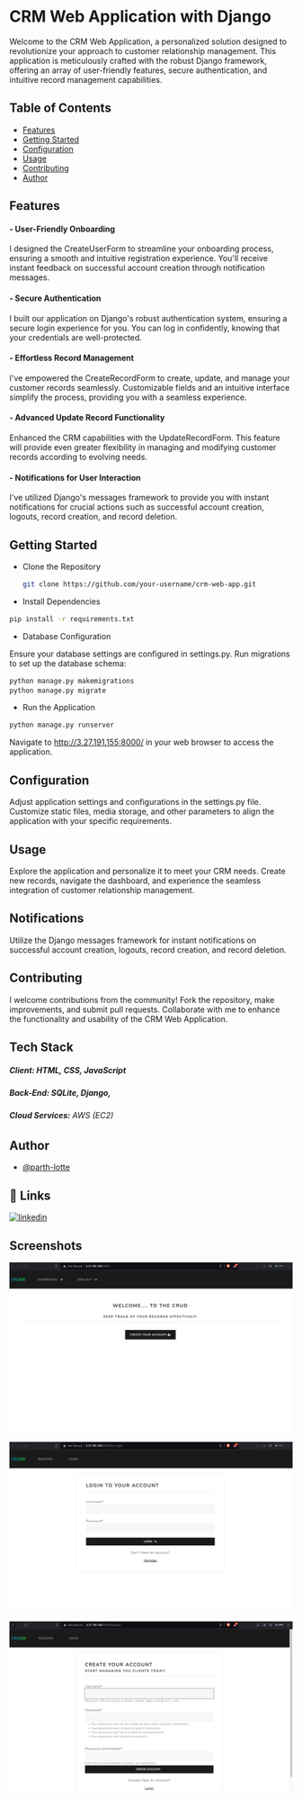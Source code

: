 
# CRM Web Application with Django

Welcome to the CRM Web Application, a personalized solution designed to revolutionize your approach to customer relationship management. This application is meticulously crafted with the robust Django framework, offering an array of user-friendly features, secure authentication, and intuitive record management capabilities.





## Table of Contents 

* [Features](#Features)
* [Getting Started](#GettingStarted)
* [Configuration](#Configuration)
* [Usage](#Usage)
* [Contributing](#Contributing)
* [Author](Author)



## Features

#### -  User-Friendly Onboarding
I designed the CreateUserForm to streamline your onboarding process, ensuring a smooth and intuitive registration experience. You'll receive instant feedback on successful account creation through notification messages.

#### - Secure Authentication
I built our application on Django's robust authentication system, ensuring a secure login experience for you. You can log in confidently, knowing that your credentials are well-protected.

#### - Effortless Record Management
I've empowered the CreateRecordForm to create, update, and manage your customer records seamlessly. Customizable fields and an intuitive interface simplify the process, providing you with a seamless experience.

#### - Advanced Update Record Functionality
Enhanced the CRM capabilities with the UpdateRecordForm. This feature will provide even greater flexibility in managing and modifying customer records according to evolving needs.

#### - Notifications for User Interaction
I've utilized Django's messages framework to provide you with instant notifications for crucial actions such as successful account creation, logouts, record creation, and record deletion.
## Getting Started

* Clone the Repository
    ```bash
  git clone https://github.com/your-username/crm-web-app.git

* Install Dependencies

```bash
pip install -r requirements.txt
```


* Database Configuration

Ensure your database settings are configured in settings.py. Run migrations to set up the database schema:

```bash
python manage.py makemigrations
python manage.py migrate
```

* Run the Application

```bash
python manage.py runserver

```
Navigate to http://3.27.191.155:8000/ in your web browser to access the application.
## Configuration

Adjust application settings and configurations in the settings.py file. Customize static files, media storage, and other parameters to align the application with your specific requirements.
## Usage

Explore the application and personalize it to meet your CRM needs. Create new records, navigate the dashboard, and experience the seamless integration of customer relationship management.
## Notifications

Utilize the Django messages framework for instant notifications on successful account creation, logouts, record creation, and record deletion.
## Contributing

I welcome contributions from the community! Fork the repository, make improvements, and submit pull requests. Collaborate with me to enhance the functionality and usability of the CRM Web Application.
## Tech Stack

##### **Client:** HTML, CSS, JavaScript

##### **Back-End:** SQLite, Django, 

###### **Cloud Services:** AWS (EC2)


## Author

- [@parth-lotte](https://github.com/parth-lotte)


## 🔗 Links
[![linkedin](https://img.shields.io/badge/linkedin-0A66C2?style=for-the-badge&logo=linkedin&logoColor=white)](https://www.linkedin.com/in/parth-lotte-007/)



## Screenshots

![Login](https://github.com/parth-lotte/CRUD-Proj/blob/master/crm/Output/1page.png)

![Creation](https://github.com/parth-lotte/CRUD-Proj/blob/master/crm/Output/login%20.png)


![DashBoard](https://github.com/parth-lotte/CRUD-Proj/blob/master/crm/Output/Account%20Create.png)

